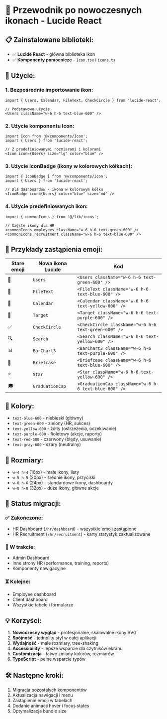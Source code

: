 # 🎨 Przewodnik po nowoczesnych ikonach - Lucide React

## 📋 **Zainstalowane biblioteki:**

- ✅ **Lucide React** - główna biblioteka ikon
- ✅ **Komponenty pomocnicze** - `Icon.tsx` i `icons.ts`

## 🚀 **Użycie:**

### 1. **Bezpośrednie importowanie ikon:**
```tsx
import { Users, Calendar, FileText, CheckCircle } from 'lucide-react';

// Podstawowe użycie
<Users className="w-6 h-6 text-blue-600" />
```

### 2. **Użycie komponentu Icon:**
```tsx
import Icon from '@/components/Icon';
import { Users } from 'lucide-react';

// Z predefiniowanymi rozmiarami i kolorami
<Icon icon={Users} size="lg" color="blue" />
```

### 3. **Użycie IconBadge (ikony w kolorowych kółkach):**
```tsx
import { IconBadge } from '@/components/Icon';
import { Users } from 'lucide-react';

// Dla dashboardów - ikona w kolorowym kółku
<IconBadge icon={Users} color="blue" size="md" />
```

### 4. **Użycie predefiniowanych ikon:**
```tsx
import { commonIcons } from '@/lib/icons';

// Częste ikony dla HR
<commonIcons.employees className="w-6 h-6 text-green-600" />
<commonIcons.recruitment className="w-6 h-6 text-blue-600" />
```

## 🎯 **Przykłady zastąpienia emoji:**

| Stare emoji | Nowa ikona Lucide | Kod |
|-------------|-------------------|-----|
| 👥 | `Users` | `<Users className="w-6 h-6 text-green-600" />` |
| 📝 | `FileText` | `<FileText className="w-6 h-6 text-blue-600" />` |
| 📅 | `Calendar` | `<Calendar className="w-6 h-6 text-yellow-600" />` |
| 🎯 | `Target` | `<Target className="w-6 h-6 text-purple-600" />` |
| ✅ | `CheckCircle` | `<CheckCircle className="w-6 h-6 text-green-600" />` |
| 🔍 | `Search` | `<Search className="w-6 h-6 text-yellow-600" />` |
| 📊 | `BarChart3` | `<BarChart3 className="w-6 h-6 text-purple-600" />` |
| 💼 | `Briefcase` | `<Briefcase className="w-6 h-6 text-blue-600" />` |
| ⭐ | `Star` | `<Star className="w-6 h-6 text-yellow-600" />` |
| 🎓 | `GraduationCap` | `<GraduationCap className="w-6 h-6 text-blue-600" />` |

## 🎨 **Kolory:**

- `text-blue-600` - niebieski (główny)
- `text-green-600` - zielony (HR, sukces)
- `text-yellow-600` - żółty (ostrzeżenia, oczekiwanie)
- `text-purple-600` - fioletowy (akcje, raporty)
- `text-red-600` - czerwony (błędy, usuwanie)
- `text-gray-600` - szary (neutralny)

## 📏 **Rozmiary:**

- `w-4 h-4` (16px) - małe ikony, listy
- `w-5 h-5` (20px) - średnie ikony, przyciski
- `w-6 h-6` (24px) - standardowe ikony, dashboardy
- `w-8 h-8` (32px) - duże ikony, główne akcje

## 🔄 **Status migracji:**

### ✅ **Zakończone:**
- HR Dashboard (`/hr/dashboard`) - wszystkie emoji zastąpione
- HR Recruitment (`/hr/recruitment`) - karty statystyk zaktualizowane

### 🔄 **W trakcie:**
- Admin Dashboard
- Inne strony HR (performance, training, reports)
- Komponenty nawigacyjne

### ⏳ **Kolejne:**
- Employee dashboard
- Client dashboard
- Wszystkie tabele i formularze

## 💡 **Korzyści:**

1. **Nowoczesny wygląd** - profesjonalne, skalowalne ikony SVG
2. **Spójność** - jednolity styl w całej aplikacji
3. **Wydajność** - małe rozmiary, tree-shaking
4. **Accessibility** - lepsze wsparcie dla czytników ekranu
5. **Customizacja** - łatwe zmiany kolorów, rozmiarów
6. **TypeScript** - pełne wsparcie typów

## 🛠 **Następne kroki:**

1. Migracja pozostałych komponentów
2. Aktualizacja nawigacji i menu
3. Zastąpienie emoji w tabelach
4. Dodanie animacji hover i focus states
5. Optymalizacja bundle size
